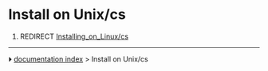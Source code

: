 # Install on Unix/cs
1.  REDIRECT [Installing_on_Linux/cs](Installing_on_Linux/cs.md)



---
⏵ [documentation index](../README.md) > Install on Unix/cs
